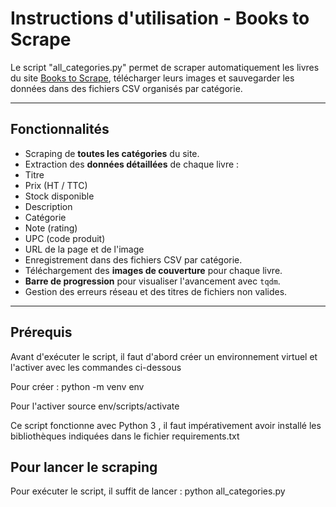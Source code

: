 # Instructions d'utilisation - Books to Scrape

Le script "all_categories.py" permet de scraper automatiquement les livres du site [Books to Scrape](https://books.toscrape.com), télécharger leurs images et sauvegarder les données dans des fichiers CSV organisés par catégorie.

---

## Fonctionnalités

  - Scraping de **toutes les catégories** du site.
  - Extraction des **données détaillées** de chaque livre :
  - Titre
  - Prix (HT / TTC)
  - Stock disponible
  - Description
  - Catégorie
  - Note (rating)
  - UPC (code produit)
  - URL de la page et de l'image
  - Enregistrement dans des fichiers CSV par catégorie.
  - Téléchargement des **images de couverture** pour chaque livre.
  - **Barre de progression** pour visualiser l'avancement avec `tqdm`.
  - Gestion des erreurs réseau et des titres de fichiers non valides.

---

## Prérequis

Avant d'exécuter le script, il faut d'abord créer un environnement virtuel et l'activer avec les commandes ci-dessous

Pour créer : 
python -m venv env

Pour l'activer
source env/scripts/activate

Ce script fonctionne avec Python 3 , il faut impérativement avoir installé les bibliothèques indiquées dans le fichier requirements.txt

## Pour lancer le scraping

Pour exécuter le script, il suffit de lancer :
python all_categories.py
